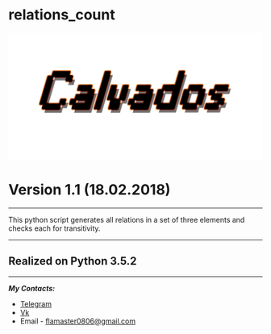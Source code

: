 # relations_count
![alt text](./Logo.png)
# __Version 1.1 (18.02.2018)__
---
This python script generates all relations in a set of three elements and
checks each for transitivity.
***
## Realized on __Python 3.5.2__
***
__*My Contacts:*__
* [Telegram](https://telegram.me/calvados0806)
* [Vk](https://vk.com/id172058693)
* Email - flamaster0806@gmail.com
